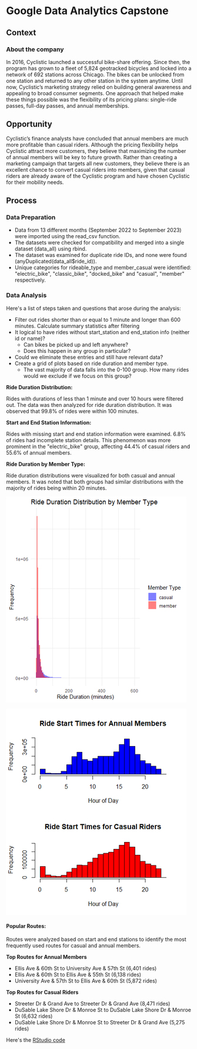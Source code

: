 # Google Data Analytics Capstone


## Context
### About the company
In 2016, Cyclistic launched a successful bike-share offering. Since then, the program has grown to a fleet of 5,824 geotracked bicycles and locked into a network of 692 stations across Chicago. The bikes can be unlocked from one station and returned to
any other station in the system anytime. 
Until now, Cyclistic’s marketing strategy relied on building general awareness and appealing to broad consumer segments. One approach that helped make these things possible was the flexibility of its pricing plans: single-ride passes, full-day passes, and
annual memberships.

## Opportunity
Cyclistic’s finance analysts have concluded that annual members are much more profitable than casual riders. Although the pricing flexibility helps Cyclistic attract more customers, they believe that maximizing the number of annual members will be key to
future growth. Rather than creating a marketing campaign that targets all new customers, they believe there is an excellent chance to convert casual riders into members, given that casual riders are already aware of the Cyclistic program and have
chosen Cyclistic for their mobility needs.

## Process
### Data Preparation
  - Data from 13 different months (September 2022 to September 2023) were imported using the read_csv function.
  - The datasets were checked for compatibility and merged into a single dataset (data_all) using rbind.
  - The dataset was examined for duplicate ride IDs, and none were found (anyDuplicated(data_all$ride_id)).
  - Unique categories for rideable_type and member_casual were identified: "electric_bike", "classic_bike", "docked_bike" and "casual", "member" respectively.

### Data Analysis
Here's a list of steps taken and questions that arose during the analysis:
  - Filter out rides shorter than or equal to 1 minute and longer than 600 minutes. Calculate summary statistics after filtering
  - It logical to have rides without start_station and end_station info (neither id or name)? 
    - Can bikes be picked up and left anywhere?
    - Does this happen in any group in particular?
  - Could we eliminate these entries and still have relevant data?
  - Create a grid of plots based on ride duration and member type.
    - The vast majority of data falls into the 0-100 group. How many rides would we exclude if we focus on this group?

**Ride Duration Distribution:**

  Rides with durations of less than 1 minute and over 10 hours were filtered out. The data was then analyzed for ride duration distribution.
  It was observed that 99.8% of rides were within 100 minutes.
  
**Start and End Station Information:**

  Rides with missing start and end station information were examined. 6.8% of rides had incomplete station details.
  This phenomenon was more prominent in the "electric_bike" group, affecting 44.4% of casual riders and 55.6% of annual members.

**Ride Duration by Member Type:**

  Ride duration distributions were visualized for both casual and annual members.
  It was noted that both groups had similar distributions with the majority of rides being within 20 minutes.
  
  ![Ride Duration by Member Type](plot_ride_duration_distribution_by_member_type.png)
    
  ![Ride Start Times by Member Type](plot_ride_start_times_by_member_type.png) 
  
  <!--   
  <img align="left" src="plot_ride_duration_distribution_by_member_type.png" alt="Ride Duration by Member Type">
  
  <img align="right" src="plot_ride_start_times_by_member_type.png" alt="Ride Start Times by Member Type">  
  -->
  


  
#### Popular Routes:
  Routes were analyzed based on start and end stations to identify the most frequently used routes for casual and annual members.
  
  **Top Routes for Annual Members**
  
  - Ellis Ave & 60th St to University Ave & 57th St (6,401 rides)
  - Ellis Ave & 60th St to Ellis Ave & 55th St (6,138 rides)
  - University Ave & 57th St to Ellis Ave & 60th St (5,872 rides)
  
  **Top Routes for Casual Riders**
  
  - Streeter Dr & Grand Ave to Streeter Dr & Grand Ave (8,471 rides)
  - DuSable Lake Shore Dr & Monroe St to DuSable Lake Shore Dr & Monroe St (6,632 rides)
  - DuSable Lake Shore Dr & Monroe St to Streeter Dr & Grand Ave (5,275 rides)

Here's the [RStudio code](RStudio_code.r)

